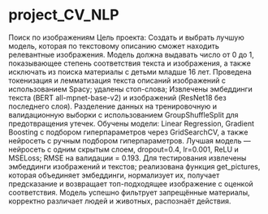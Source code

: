 # project_CV_NLP
Поиск по изображениям
Цель проекта:
Создать и выбрать лучшую модель, которая по текстовому описанию сможет находить релевантные изображения. Модель должна выдавать число от 0 до 1, показывающее степень соответствия текста и изображения, а также исключать из поиска материалы с детьми младше 16 лет.
Проведена токенизация и лемматизация текста описаний изображений с использованием Spacy; удалены стоп-слова;
Извлечены эмбеддинги текста (BERT all-mpnet-base-v2) и изображений (ResNet18 без последнего слоя).
Разделение данных на тренировочную и валидационную выборки с использованием GroupShuffleSplit для предотвращения утечек.
Обучены модели: Linear Regression, Gradient Boosting с подбором гиперпараметров через GridSearchCV, а также нейросеть с ручным подбором гиперпараметров.
Лучшая модель — нейросеть с одним скрытым слоем, dropout=0.4, lr=0.001, ReLU и MSELoss; RMSE на валидации = 0.193.
Для тестирования извлечены эмбеддинги изображений и текстов; реализована функция get_pictures, которая объединяет эмбеддинги, нормализует их, получает предсказание и возвращает топ-подходящее изображение с оценкой соответствия.
Модель успешно фильтрует запрещённые материалы, корректно различает людей и животных, распознаёт действия.
